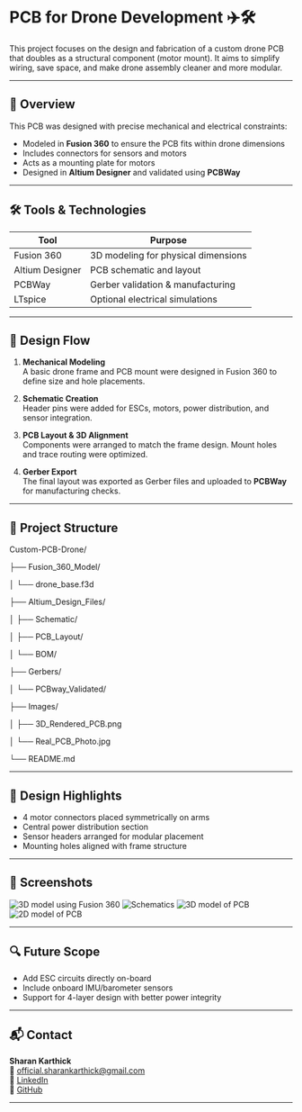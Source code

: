 # PCB for Drone Development ✈️🛠️

This project focuses on the design and fabrication of a custom drone PCB that doubles as a structural component (motor mount). It aims to simplify wiring, save space, and make drone assembly cleaner and more modular.

---

## 📌 Overview

This PCB was designed with precise mechanical and electrical constraints:

- Modeled in **Fusion 360** to ensure the PCB fits within drone dimensions
- Includes connectors for sensors and motors
- Acts as a mounting plate for motors
- Designed in **Altium Designer** and validated using **PCBWay**

---

## 🛠️ Tools & Technologies

| Tool | Purpose |
|------|---------|
| Fusion 360 | 3D modeling for physical dimensions |
| Altium Designer | PCB schematic and layout |
| PCBWay | Gerber validation & manufacturing |
| LTspice | Optional electrical simulations |

---

## 🔧 Design Flow

1. **Mechanical Modeling**  
   A basic drone frame and PCB mount were designed in Fusion 360 to define size and hole placements.

2. **Schematic Creation**  
   Header pins were added for ESCs, motors, power distribution, and sensor integration.

3. **PCB Layout & 3D Alignment**  
   Components were arranged to match the frame design. Mount holes and trace routing were optimized.

4. **Gerber Export**  
   The final layout was exported as Gerber files and uploaded to **PCBWay** for manufacturing checks.

---

## 📂 Project Structure

Custom-PCB-Drone/

├── Fusion_360_Model/

│   └── drone_base.f3d

├── Altium_Design_Files/

│   ├── Schematic/

│   ├── PCB_Layout/

│   └── BOM/

├── Gerbers/

│   └── PCBway_Validated/

├── Images/

│   ├── 3D_Rendered_PCB.png

│   └── Real_PCB_Photo.jpg

└── README.md

---

## 📐 Design Highlights

- 4 motor connectors placed symmetrically on arms
- Central power distribution section
- Sensor headers arranged for modular placement
- Mounting holes aligned with frame structure

---

## 📸 Screenshots

![3D model using Fusion 360](/Image/fusion.png)
![Schematics](/Image/circ.png)
![3D model of PCB](/Image/pcb3d.png)
![2D model of PCB](/Image/pcb2d.png)



---

## 🔍 Future Scope

- Add ESC circuits directly on-board
- Include onboard IMU/barometer sensors
- Support for 4-layer design with better power integrity

---

## 📬 Contact

**Sharan Karthick**  
📧 official.sharankarthick@gmail.com  
🔗 [LinkedIn](https://linkedin.com/in/sharan-karthick)  
🔗 [GitHub](https://github.com/Sharankarthick)

---
